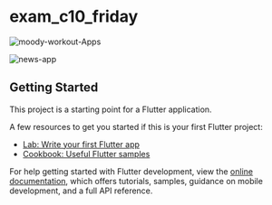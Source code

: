 # exam_c10_friday

![moody-workout-Apps](https://github.com/NadaAmrr/designApps/assets/115532651/1d8234ea-e929-41a2-9e96-e4b5ab23fea3)

![news-app](https://github.com/NadaAmrr/designApps/assets/115532651/2b3ffe47-3f63-4296-88c3-a12174b54e7d)


## Getting Started

This project is a starting point for a Flutter application.

A few resources to get you started if this is your first Flutter project:

- [Lab: Write your first Flutter app](https://docs.flutter.dev/get-started/codelab)
- [Cookbook: Useful Flutter samples](https://docs.flutter.dev/cookbook)

For help getting started with Flutter development, view the
[online documentation](https://docs.flutter.dev/), which offers tutorials,
samples, guidance on mobile development, and a full API reference.
